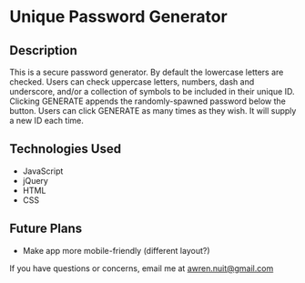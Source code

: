 # Unique Password Generator

## Description
This is a secure password generator. By default the lowercase letters are checked. Users can check uppercase letters, numbers, dash and underscore, and/or a collection of symbols to be included in their unique ID. Clicking GENERATE appends the randomly-spawned password below the button. Users can click GENERATE as many times as they wish. It will supply a new ID each time.

## Technologies Used
- JavaScript
- jQuery
- HTML
- CSS

## Future Plans
- Make app more mobile-friendly (different layout?)

If you have questions or concerns, email me at awren.nuit@gmail.com